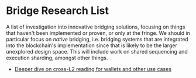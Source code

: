 # Bridge Research List

A list of investigation into innovative bridging solutions, focusing on things that haven't been
implemented or proven, or only at the fringe. We should in particular focus on *native* bridging,
i.e. bridging systems that are integrated into the blockchain's implementation since that is likely
to be the larger unexplored design space. This will include work on shared sequencing and execution
sharding, amongst other things.

- [Deeper dive on cross-L2 reading for wallets and other use cases](https://vitalik.ca/general/2023/06/20/deeperdive.html)